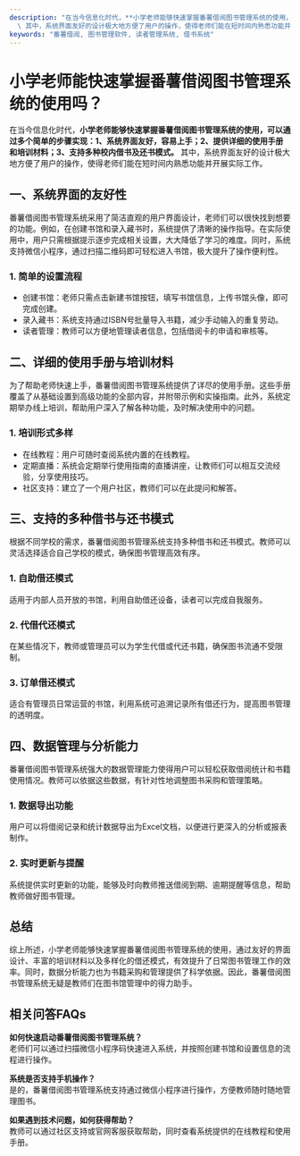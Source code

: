 ```yaml
---
description: "在当今信息化时代，**小学老师能够快速掌握番薯借阅图书管理系统的使用，可以通过多个简单的步骤实现：1、系统界面友好，容易上手；2、提供详细的使用手册和培训材料；3、支持多种校内借书及还书模式。**\
  \ 其中，系统界面友好的设计极大地方便了用户的操作，使得老师们能在短时间内熟悉功能并开展实际工作。"
keywords: "番薯借阅, 图书管理软件, 读者管理系统, 借书系统"
---
```

# 小学老师能快速掌握番薯借阅图书管理系统的使用吗？

在当今信息化时代，**小学老师能够快速掌握番薯借阅图书管理系统的使用，可以通过多个简单的步骤实现：1、系统界面友好，容易上手；2、提供详细的使用手册和培训材料；3、支持多种校内借书及还书模式。** 其中，系统界面友好的设计极大地方便了用户的操作，使得老师们能在短时间内熟悉功能并开展实际工作。

## **一、系统界面的友好性**

番薯借阅图书管理系统采用了简洁直观的用户界面设计，老师们可以很快找到想要的功能。例如，在创建书馆和录入藏书时，系统提供了清晰的操作指导。在实际使用中，用户只需根据提示逐步完成相关设置，大大降低了学习的难度。同时，系统支持微信小程序，通过扫描二维码即可轻松进入书馆，极大提升了操作便利性。

### **1. 简单的设置流程**

- 创建书馆：老师只需点击新建书馆按钮，填写书馆信息，上传书馆头像，即可完成创建。
- 录入藏书：系统支持通过ISBN号批量导入书籍，减少手动输入的重复劳动。
- 读者管理：教师可以方便地管理读者信息，包括借阅卡的申请和审核等。

## **二、详细的使用手册与培训材料**

为了帮助老师快速上手，番薯借阅图书管理系统提供了详尽的使用手册。这些手册覆盖了从基础设置到高级功能的全部内容，并附带示例和实操指南。此外，系统定期举办线上培训，帮助用户深入了解各种功能，及时解决使用中的问题。

### **1. 培训形式多样**

- 在线教程：用户可随时查阅系统内置的在线教程。
- 定期直播：系统会定期举行使用指南的直播讲座，让教师们可以相互交流经验，分享使用技巧。
- 社区支持：建立了一个用户社区，教师们可以在此提问和解答。

## **三、支持的多种借书与还书模式**

根据不同学校的需求，番薯借阅图书管理系统支持多种借书和还书模式。教师可以灵活选择适合自己学校的模式，确保图书管理高效有序。

### **1. 自助借还模式**

适用于内部人员开放的书馆，利用自助借还设备，读者可以完成自我服务。

### **2. 代借代还模式**

在某些情况下，教师或管理员可以为学生代借或代还书籍，确保图书流通不受限制。

### **3. 订单借还模式**

适合有管理员日常运营的书馆，利用系统可追溯记录所有借还行为，提高图书管理的透明度。

## **四、数据管理与分析能力**

番薯借阅图书管理系统强大的数据管理能力使得用户可以轻松获取借阅统计和书籍使用情况。教师可以依据这些数据，有针对性地调整图书采购和管理策略。

### **1. 数据导出功能**

用户可以将借阅记录和统计数据导出为Excel文档，以便进行更深入的分析或报表制作。

### **2. 实时更新与提醒**

系统提供实时更新的功能，能够及时向教师推送借阅到期、逾期提醒等信息，帮助教师做好图书管理。

## **总结**

综上所述，小学老师能够快速掌握番薯借阅图书管理系统的使用，通过友好的界面设计、丰富的培训材料以及多样化的借还模式，有效提升了日常图书管理工作的效率。同时，数据分析能力也为书籍采购和管理提供了科学依据。因此，番薯借阅图书管理系统无疑是教师们在图书馆管理中的得力助手。

## **相关问答FAQs**

**如何快速启动番薯借阅图书管理系统？**  
老师们可以通过扫描微信小程序码快速进入系统，并按照创建书馆和设置信息的流程进行操作。

**系统是否支持手机操作？**  
是的，番薯借阅图书管理系统支持通过微信小程序进行操作，方便教师随时随地管理图书。

**如果遇到技术问题，如何获得帮助？**  
教师可以通过社区支持或官网客服获取帮助，同时查看系统提供的在线教程和使用手册。
